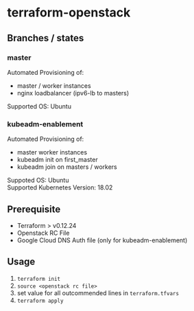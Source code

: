 # terraform-openstack

## Branches / states

### master
Automated Provisioning of:
- master / worker instances
- nginx loadbalancer (ipv6-lb to masters)

Supported OS: Ubuntu

### kubeadm-enablement
Automated Provisioning of:
- master worker instances
- kubeadm init on first_master
- kubeadm join on masters / workers

Suppoted OS: Ubuntu   
Supported Kubernetes Version: 18.02

## Prerequisite
- Terraform > v0.12.24
- Openstack RC File
- Google Cloud DNS Auth file (only for kubeadm-enablement)

## Usage
1. `terraform init`
1. `source <openstack rc file>`
1. set value for all outcommended lines in `terraform.tfvars`
1. `terraform apply`
